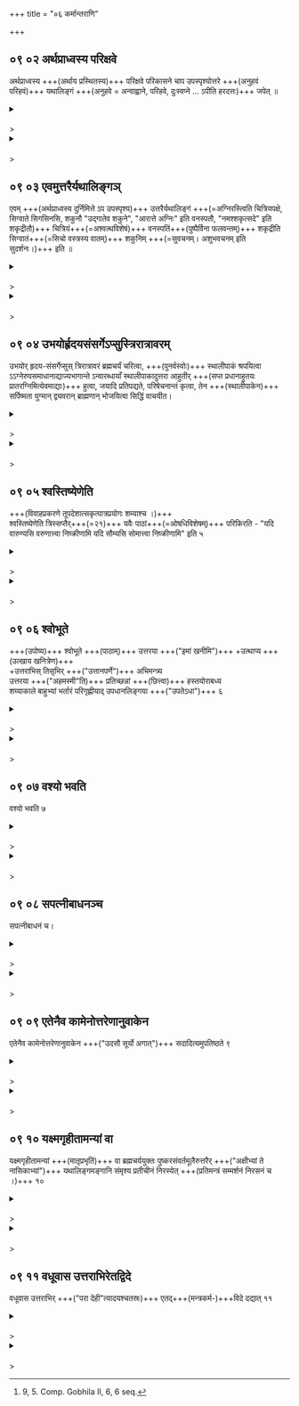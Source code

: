 +++
title = "०६ कर्मान्तराणि"

+++


## ०९ ०२ अर्थप्राध्वस्य परिक्षवे

<div class="js_include" includetitle="false" newlevelforh1="3" unfilled url="/vedAH_yajuH/taittirIyam/sUtram/ApastambaH/gRhyam/sUtra-pAThaH/vishvAsa-prastutiH/06_karmAntarANi/09_02_arthaprAdhvasya_parixave.md">

अर्थप्राध्वस्य +++(अर्थाय प्रस्थितस्य)+++ परिक्षवे परिकासने चाप उपस्पृश्योत्तरे +++(अनुहवं परिहवं)+++ यथालिङ्गं +++(अनुहवे = अन्वाह्वाने, परिहवे, दुःस्वप्ने … ऽपीति हरदत्तः)+++ जपेत् ॥  

</div>

<div class="js_include collapsed" newlevelforh1="4" title="सर्वाष् टीकाः" unfilled url="/vedAH_yajuH/taittirIyam/sUtram/ApastambaH/gRhyam/sUtra-pAThaH/sarvASh_TIkAH/06_karmAntarANi/09_02_arthaprAdhvasya_parixave.md">

<details><summary><h4></h4>></summary>
<details><summary>Oldenberg</summary>

2. If he sneezes or coughs while going about on business, he should touch water and should murmur the two following (verses; M. I, 13, 5. 6) according to the characteristics (which they contain).
</details>

<details><summary>हरदत्त-प्रस्तावः</summary>

संस्कारकाण्डे कर्मान्तरव्याख्यानम् असङ्गतम् अपि मन्त्राम्नान-क्रमेणैव कार्यम् इत्युत्तरसूत्रजातं यावत्पटलान्तरमारभ्यते—
</details>

<details><summary>हरदत्तः</summary>

अध्वानं प्रस्थितः प्राध्वः ।
अर्थः प्रयोजनम् ।
यत्किञ्चित् प्रयोजनमुद्दिश्य योऽध्वानं प्रस्थितः, तस्य **अर्थप्राध्वस्य ।
परिक्षवे परिकासने** वा दुर्निमित्ते प्राप्ते प्रायश्चित्तं अप उपस्पृश्योत्तरे ऋचौ ** जपेत्** "अनुहवं परिहवं" इत्येते ।
परितः क्षवः **परिक्षवः**। सर्वतः स्थितैर्जनैःकृतक्षवथुः ।
तथा परिकासनम् ।
उपस्पर्शनं पाणिना संस्पर्शः, स्नानमाचमनं वा ।
तत्र यस्मिन् कृते प्रयतो मन्यते तत्र तत् कुर्यात् ।
यथालिङ्गमित्यनुपपन्नम् ।
परिक्षवपरिकासलिङ्गाभावात् ।
अथ पूर्वस्यामृचि परिक्षवशब्द एकदेश विकृतो लिङ्गमित्युच्यते तथाप्युत्तरस्यां परिकासनलिङ्गं नास्त्येव ।
तस्मादेवं व्याख्येयम्— एतयोर्निमित्तयोरेकस्मिन्नपि सति मन्त्रयोरेतयोर्जपः कार्यः ।
अन्येषु च मन्त्रलिङ्गप्रतीतेष्वनुहवादिषु दुर्निमित्तेष्विति ।
तत्र पृष्ठत आह्वानम् **अनुहवः** ।
सर्वत आह्वानं **परिहवः** ।
**परिवादो**ऽभिशंसनम् ।
**परिक्षव** उक्तः ।
**दुःस्वप्नः** प्रसिद्धः ।
**दुरुदितम्** अल्पायुरित्यादि ।
**अनुहूतं परिहूतम्** इति शकुनेरशोभना वागुच्यते ।
**अशाकुनं** अनिमित्तभूतम् ।
**मृगस्य** सृगालादेः ।
**अक्ष्णया सृतम्** तिर्य्यग्गमनमपसव्यादि ।
एतेषामेकस्मिन्नपि निमित्ते द्वयोरपि मन्त्रयोर्जपः कार्यः ।
परिक्षवपरिकासनयोश्च लिङ्गाभावेऽपि ।
परिक्षवशब्दस्तु क्षवधुलिङ्गं न भवति, रूपभेदात् ।
एकदेशविकारस्तु परिक्षवस्यापि संभवति ।
तन्निमित्ते तु अन्यस्मिन् प्रकरणे एतद्वक्तव्यम् ।
इह च वचनप्रयोजनं विवाहार्थं गच्छतोऽपि एतेषु निमित्तेषु प्रायश्चित्तमेतत् यथा स्यादिति ।
प्रकरणान्तरे तु श्रुतानां विवाहादूर्ध्वमेव प्रवृत्तिः ।
इदं तु अर्थप्राध्वस्येति वचनात् सर्वार्थं च भवति ।
प्रकरणात् विवाहेऽपि स्वाध्यायस्थाननियमार्थं च मन्त्रयोरेतयोरिह पाठः ॥२॥
</details>

<details><summary>सुदर्शनः</summary>

**अर्थः** प्रयोजनं, धर्मार्थ तदुपकारकाणि ।
अर्थमुद्दिश्य यः प्रसिद्धमध्वानं प्रस्थितः सोऽर्थप्राध्वः, न तु स्नान, ब्रह्मयज्ञोदक,युग्यघासादिकमुद्दिश्य समीपदेशं प्रति निर्गतः ।
तस्य **परिक्षवे** क्षवधौ **परिकासने** कासे च दुर्निमित्ते जाते **अप उपस्पृश्य** उपस्पर्शनमाचमनं स्पर्शनमात्रं वा यथातुष्टि कृत्वा **उत्तरे** "अनुहवं परिहवम्" इत्येते **यथालिङ्गे** परिक्षवे पूर्वां, परिकासने चोत्तरां **जपेत्** ।
जपत्वाच्चानयोश्चातुस्स्वर्यमेव ।
अत्र च यथालिङ्गमित्यनेनैतत् ज्ञापयति–पूर्वया वर्णव्यत्ययेन परिक्षव एव प्रकाश्यः, उत्तरया त्वध्याहृतं परिकासनमेव ।
यथा चैते ऋचौ क्षवधुकासावेव तात्पर्येण प्रकाशयतः, तथा व्याख्याते भाष्यकारेण ।
केचित्– यथालिङ्गमिति न केवलं परिक्षवे परिकासने चानयोर्जपः, अन्येषु च मन्त्रलिङ्गप्रतीतेष्वनुहवादिषु दुर्निमित्तेष्वपीति ॥२॥
</details>
</details>

</div>

<div class="js_include collapsed" newlevelforh1="4" title="मूलम्" unfilled url="/vedAH_yajuH/taittirIyam/sUtram/ApastambaH/gRhyam/sUtra-pAThaH/mUlam/06_karmAntarANi/09_02_arthaprAdhvasya_parixave.md">

<details><summary><h4></h4>></summary>

अर्थप्राध्वस्य परिक्षवे परिकासने चाप उस्पृश्योत्तरे यथालिङ्गं जपेत्।

</details>

</div>

## ०९ ०३ एवमुत्तरैर्यथालिङ्गञ्

<div class="js_include" includetitle="false" newlevelforh1="3" unfilled url="/vedAH_yajuH/taittirIyam/sUtram/ApastambaH/gRhyam/sUtra-pAThaH/vishvAsa-prastutiH/06_karmAntarANi/09_03_evamuttarairyathAlinga~n.md">

एवम् +++(अर्थप्राध्वस्य दुर्निमित्ते ऽप उपस्पृश्य)+++ उत्तरैर्यथालिङ्गं +++(=अग्निरस्त्विति चित्रियपक्षे, सिग्वाते सिगसिनसि, शकुनौ "उद्गातेव शकुने", "आरात्ते अग्निः" इति वनस्पतौ, "नमश्शकृत्सदे" इति शकृद्रीतौ)+++ चित्रियं+++(=अश्वत्थविशेषं)+++ वनस्पतिं+++(पुष्पैर्विना फलवन्तम्)+++ शकृद्रीति सिग्वातं+++(=सिचो वस्त्रस्य वातम्)+++ शकुनिम् +++(=सुवचनम्। अशुभवचनम् इति सुदर्शनः।)+++ इति ॥

</div>

<div class="js_include collapsed" newlevelforh1="4" title="सर्वाष् टीकाः" unfilled url="/vedAH_yajuH/taittirIyam/sUtram/ApastambaH/gRhyam/sUtra-pAThaH/sarvASh_TIkAH/06_karmAntarANi/09_03_evamuttarairyathAlinga~n.md">

<details><summary><h4></h4>></summary>
<details><summary>Oldenberg</summary>

3. In the same way with the next (Mantras - M. I, 13, 7-10 - he should address the following objects), according to the characteristics (which those Mantras contain): a conspicuous tree, a heap of excrements, the skirt (of his garment) which is blown against him by the wind, and a shrieking bird.
</details>

<details><summary>हरदत्तः</summary>

**एवम्** इत्यनेन "अर्थप्राध्वे"ति च, अप उपस्पृश्येति च, "जपेद्" इति चापेक्ष्यते ।
एवञ्च यथालिङ्गवचनं विस्पष्टार्थम् ।
**चित्रियः** प्रसिद्धः तत्रार्थप्राध्वः चित्रियं वृक्षमासाद्याप उपस्पृश्य "अग्निरस्त्वि"ति एतयर्चानुमन्त्रयते ।
"नयश्शकृत्सदे" इति **शकृद्रीतिम्** उपतिष्ठेत ।
"सिगसी"ति **सिग्वातम्** अन्यकृतम् ।
आत्मसंस्पृष्टो वाससा कृतो वातः सिग्वातः ।
सिगसि नासीति दीर्घान्ते प्राप्ते छान्दसो ह्रस्वः ।
**शकुनिं** शुभां वाचमनुमन्त्रयेत "उद्गातेव शकुने" इत्येतयर्चा अशुभवचने तु प्रागुक्तो जपः ।
केचिदिदमपि तत्रैवेच्छन्ति ॥३॥
</details>

<details><summary>सुदर्शनः</summary>

एवमित्यनेन अर्थप्राध्वोऽप उपस्पृश्येत्याकृष्यते ।
इहोत्तरैरिति करणविभक्तिदर्शनाद् वनस्पत्यादीनि यथालिङ्गमभिमन्त्रयते ।
न तु पूर्ववज्जपेत् ।
**चित्रियं** लोकप्रसिद्धम्, चयनमूलं वा ।
**वनस्पतिं** पुष्पैर्विना फलवन्तम् ।
अस्य प्रदर्शनार्थत्वात्
वृक्षमप्येवंविधं "आरात्ते अग्निः" इत्येतयाऽभिमन्त्रयते ।
"नमश्शकृत्सदे" इति **शकृद्रीतिं** शकृत्सन्ततिम् ।
"सिगसिनसि" इति **सिग्वातम्** ।
सिचो वस्त्रस्य वातस्सिग्वातः ।
स चान्यकृतः स्वदेहसंस्पृष्टश्चेदमङ्गलः ।
"उद्गातेव शकुने" इत्येतया **शकुनिम्** अशोभनवाचम्, "प्रति नस्सुमना भव" इति मन्त्रलिङ्गात् ॥
केचित्— शुभवाचं, अशुभदर्शने तु पूर्वसूत्रेणोक्तो जप इति ॥३॥
</details>
</details>

</div>

<div class="js_include collapsed" newlevelforh1="4" title="मूलम्" unfilled url="/vedAH_yajuH/taittirIyam/sUtram/ApastambaH/gRhyam/sUtra-pAThaH/mUlam/06_karmAntarANi/09_03_evamuttarairyathAlinga~n.md">

<details><summary><h4></h4>></summary>

एवमुत्तरैर्यथालिङ्गं चित्रियं वनस्पतिं शकृद्रीतिं सिग्वातं शकुनिमिति ।

</details>

</div>

## ०९ ०४ उभयोर्हृदयसंसर्गेऽप्सुस्त्रिरात्रावरम्

<div class="js_include" includetitle="false" newlevelforh1="3" unfilled url="/vedAH_yajuH/taittirIyam/sUtram/ApastambaH/gRhyam/sUtra-pAThaH/vishvAsa-prastutiH/06_karmAntarANi/09_04_ubhayorhRdayasaMsarge-psustrirAtrAvaram.md">

उभयोर् हृदय-संसर्गेप्सुस् त्रिरात्रावरं ब्रह्मचर्यं चरित्वा, +++(पुनर्वस्वोः)+++ स्थालीपाकं श्रपयित्वा ऽऽग्नेरुपसमाधानाद्याज्यभागान्ते ऽन्वारब्धायाँ स्थालीपाकादुत्तरा आहुतीर् +++(सप्त प्रधानाहुतयः प्रातरग्निमित्येवमाद्याः)+++ हुत्वा, जयादि प्रतिपद्यते, परिषेचनान्तं कृत्वा, तेन +++(स्थालीपाकेन)+++ सर्पिष्मता युग्मान् द्व्यवरान् ब्राह्मणान् भोजयित्वा सिद्धिं वाचयीत।

</div>

<div class="js_include collapsed" newlevelforh1="4" title="सर्वाष् टीकाः" unfilled url="/vedAH_yajuH/taittirIyam/sUtram/ApastambaH/gRhyam/sUtra-pAThaH/sarvASh_TIkAH/06_karmAntarANi/09_04_ubhayorhRdayasaMsarge-psustrirAtrAvaram.md">

<details><summary><h4></h4>></summary>
<details><summary>Oldenberg</summary>

4. One (for instance, the wife's father) who wishes that the hearts of both (husband and wife) may be in accord should observe chastity through at least three nights and should prepare a Sthālīpāka. Then (the ceremonies) from the putting (of wood) on (the fire) down to the Ājyabhāga oblations (are performed), and while the wife takes hold of him, he sacrifices of the Sthālīpāka the oblations (indicated by the) next (Mantras; M. I, 14, 1-7); then he enters upon the performance of the Jaya and following oblations, and performs (the rites) down to the sprinkling (of water) round (the fire). (The remains of) the (sacrificial food) with butter, he should give to eat to an even number of Brāhmaṇas, at least to two, and should cause them to pronounce wishes for his success.
</details>

<details><summary>हरदत्तः</summary>

यदि वरस्य मनो वध्वां न तुष्येत् अथ तत्सिद्धिकामेन वध्वाः पित्रादिना तपोयुक्तेनेदं कर्म कर्तव्यमज्ञातं वरस्य ।
वशीकरणार्थत्वात् ।
औपासने च कर्तव्यम् ।
तदुक्तं पुरस्तात् ब्रह्मचर्यविधानस्य दृष्टार्थत्वात् यावता तपसार्थसिद्धिं मन्यते तावत् कर्तव्यम् ।
पुनर्वस्वोश्चेदं कर्म भवति ।
"श्वस्तित्येण" (आप.गृ.९-६.) इति वचनात् ।
किं पुनस्तत् कर्म? स्थालीपाकः, पाठार्चनं च ।
सर्वं कर्म पार्वणवत् ।
विवाहप्रकरणे तूपदेशात् सकृत् पात्रप्रयोगः शम्याश्च ।
कालस्य चानियमः ।
विवाहप्रकरणे चास्यास्समाप्तिः तच्छेषभूतस्य वासोदानस्योपरिष्टादुपदेशादवगन्तव्या ।
एवमर्थमेव च तस्योपरिष्टादुपदेशः ॥४॥
सप्त प्रधानाहुतयः प्रातरग्निमित्येवमाद्याः ।
ततः स्विष्टकृत्, ततो जयादि ॥५॥
पार्वणातिदेशात् एकस्यैव ब्राह्मणस्य भोजने प्राप्ते बहुत्वं विधीयते ।
तेन स्थालीपाको महान् कर्तव्यः ।
सर्पिष्मद्वचनं नियमार्थं परिषेचनादूर्ध्वं पार्वणधर्माणां सर्पिष्मत्वमेव भवतीति ।
तेन "पूर्णपात्रस्तु दक्षिणेत्येक" इत्येतन्न भवति ।
**सिद्धिं वाचयीत** तैर्भुक्तवद्भिः सङ्कल्पसिद्धिरस्तित्वति वाचनम् ।
परिषेचनान्तवचनं कर्तृनियमार्थम् ।
कथम्? यो होमस्य कर्ता स एव ब्राह्मणभोजनं सिद्धिवाचनं च कुर्यादिति तेन यदुत्तरं कर्म परिकिरणादि तस्य वधूः कर्त्रीति ॥६॥
</details>

<details><summary>सुदर्शनः</summary>

**उभयोर्** जायापत्योः "त्रिरात्रमुभयोरधश्शय्या" इत्यधिकारात्, इह अन्वारब्धायामिति स्त्रीलिङ्गनिर्देशाच्च ।
**हृदयसंसर्ग** मनसोस्सम्प्रीतिमीप्सुः वध्वा हितैषी पितृभ्रात्रादिरपापोऽपि त्रिरात्रादनूनं यावन्मनस्तोषं **ब्रह्मचर्यं चरित्वा** तस्यौपासन एव स्थालीपाकश्रपणाद्यग्निमुखान्तं कृत्वा तस्याम्** अन्वारब्धायां स्थालीपाकाद्** अवदाय "प्रातरग्निम्" इत्यादिभिस्सप्तभिर्मन्त्रैः प्रत्यृचं प्रधानाहुतीर्हुत्वा जयादि प्रतिपद्यते ।
तदनन्तरं स्विष्टकृदादि तन्त्रशेषं पार्वणवत् समाप्य, **तेन** हुतशेषेण **सर्पिष्मता युग्मान्** **द्व्यवरान्** द्वाववरौ संख्यातो येषां तान् **ब्राह्मणान्** यथालाभं **भोजयित्वा** तैरेव भुक्तवद्भिः कर्मफलसिद्धिरस्त्विति **सिद्धिं वाचयीत** ।
तेन सर्पिष्मतेति च पार्वणसिद्धानुवादो युग्मानिति विधातुम् ॥४॥
</details>
</details>

</div>

<div class="js_include collapsed" newlevelforh1="4" title="मूलम्" unfilled url="/vedAH_yajuH/taittirIyam/sUtram/ApastambaH/gRhyam/sUtra-pAThaH/mUlam/06_karmAntarANi/09_04_ubhayorhRdayasaMsarge-psustrirAtrAvaram.md">

<details><summary><h4></h4>></summary>

उभयोर्हृदयसंसर्गेऽप्सुस्त्रिरात्रावरं ब्रह्मचर्यं चरित्वा स्थालीपाकं श्रपयित्वाऽग्नेरुपसमाधानाद्याज्यभागान्तेऽन्वारब्धायां स्थालीपाकादुत्तरा आहुतीर्हुत्वा जयादि प्रतिपद्यते परिषेचनान्तं कृत्वा तेन सर्पिष्मता युग्मान् द्व्यवरान् ब्राह्मणान् भोजयित्वा सिद्धिं वाचयीत ।

</details>

</div>

## ०९ ०५ श्वस्तिष्येणेति

<div class="js_include" includetitle="false" newlevelforh1="3" unfilled url="/vedAH_yajuH/taittirIyam/sUtram/ApastambaH/gRhyam/sUtra-pAThaH/vishvAsa-prastutiH/06_karmAntarANi/09_05_shvastiShyeNeti.md">

+++(विवाहप्रकरणे तूपदेशात्सकृत्पात्रप्रयोगः शम्याश्च ।)+++  
श्वस्तिष्येणेति त्रिस्सप्तैर्+++(=२१)+++ यवैः पाठां+++(=ओषधिविशेषम्)+++ परिकिरति - "यदि वारुण्यसि वरुणात्त्वा निष्क्रीणामि यदि सौम्यसि सोमात्त्वा निष्क्रीणामि" इति ५

</div>

<div class="js_include collapsed" newlevelforh1="4" title="सर्वाष् टीकाः" unfilled url="/vedAH_yajuH/taittirIyam/sUtram/ApastambaH/gRhyam/sUtra-pAThaH/sarvASh_TIkAH/06_karmAntarANi/09_05_shvastiShyeNeti.md">

<details><summary><h4></h4>></summary>
<details><summary>Oldenberg</summary>

5. [^1]  When the moon, on the following day, will be in conjunction with Tiṣya, she strews three times seven barley-grains around (the plant) Clypea Hernandifolia with (the formula), 'If thou belongest to Varuṇa, I redeem thee from Varuṇa. If thou belongest to Soma, I redeem thee from Soma.'

[^1]:  9, 5. Comp. Gobhila II, 6, 6 seq.
</details>

<details><summary>हरदत्तः</summary>

**श्वो** यत् करणीयं कर्म तत् **तिष्येण** नक्षत्रेण सम्पाद्यत इति कृत्वा पूर्वेद्युस्सिद्धिवाचनान्ते कर्मणि कृते पित्रादिना ऋत्विजा यजमानभूता वधूः यत्र प्रदेशे पाठा तिष्ठति तत्र गत्वा तां **पाठां त्रिस्सप्तैः** **एकविंशत्या यवैः परिकिरति** "वारुण्यसी"त्येताभ्याम् ।
त्रिस्सप्तैरिति छान्दसो निर्देशः पाठा ओषधिविशेषः ।
आथर्विणिकास्तु पाशेत्यधीयते ॥५॥
</details>

<details><summary>सुदर्शनः</summary>

पाठोत्थापनादि भर्तृपरिग्रहणान्तं कर्म श्वोभूते परेद्युस्तिष्यो भवतीति कृत्वा पूर्वेद्युः **श्वस्तिष्यः** पुनर्वसू इत्यर्थः ।
तस्मिन् नक्षत्रे पित्रादिना सिद्धिवाचनान्ते कर्मणि कृते, अनन्तरं वधूर्यत्र भूमौ पाठास्ति तत्र गत्वा तां **पाठां त्रिस्सप्तैः** एकविंशत्या यवैः "यदि वारुण्यसि" इत्येताभ्यां **परिकिरति** परितो वपति ।
त्रिस्सप्तैरिति छान्दसं रूपम् ॥५॥
</details>
</details>

</div>

<div class="js_include collapsed" newlevelforh1="4" title="मूलम्" unfilled url="/vedAH_yajuH/taittirIyam/sUtram/ApastambaH/gRhyam/sUtra-pAThaH/mUlam/06_karmAntarANi/09_05_shvastiShyeNeti.md">

<details><summary><h4></h4>></summary>

श्वस्तिष्येणेति त्रिस्सप्तैर्यवैः पाठां परिकिरति "यदि वारुण्यसि वरुणात्त्वा निष्क्रीणामि यदि सौम्यसि सोमात्त्वा निष्क्रीणामी"ति ।

</details>

</div>

## ०९ ०६ श्वोभूते

<div class="js_include" includetitle="false" newlevelforh1="3" unfilled url="/vedAH_yajuH/taittirIyam/sUtram/ApastambaH/gRhyam/sUtra-pAThaH/vishvAsa-prastutiH/06_karmAntarANi/09_06_shvobhUte.md">

+++(उपोष्य)+++ श्वोभूते +++(पाठाम्)+++ उत्तरया +++("इमां खनीमि")+++ +उत्थाप्य +++(उत्खाय खनित्रेण)+++  
+उत्तराभिस् तिसृभिर् +++("उत्तानपर्णे")+++ अभिमन्त्र्य  
उत्तरया +++("अहमस्मी"ति)+++ प्रतिच्छन्नां +++(छित्त्वा)+++ हस्तयोराबध्य  
शय्याकाले बाहुभ्यां भर्तारं परिगृह्णीयाद् उपधानलिङ्गया +++("उपतेऽधा")+++ ६

</div>

<div class="js_include collapsed" newlevelforh1="4" title="सर्वाष् टीकाः" unfilled url="/vedAH_yajuH/taittirIyam/sUtram/ApastambaH/gRhyam/sUtra-pAThaH/sarvASh_TIkAH/06_karmAntarANi/09_06_shvobhUte.md">

<details><summary><h4></h4>></summary>
<details><summary>Oldenberg</summary>

6. On the following day she should set upright (the plant) with the next (verse; M. I, 15, 1), should recite the next three (verses; M. I, 15, 2-4) over it, should tie (its root) with the next (verse; M. I, 15, 5) to her hands so that (her husband) does not see it, and should, when they have gone to bed, embrace her husband with her arms, with the verse alluding to the word upadhāna ('putting on;' M. I, 15, 6).
</details>

<details><summary>हरदत्तः</summary>

कृत्वा परिकिरणमुपोष्य ततः **श्वोभूते** तां पाठां उत्थापयति खनित्रेण खात्वोत्खिदति **उत्तरयर्चा** "इमां खनीमी"त्येतया ।
ततस्तामुत्तराभिस् तिसृभिः ऋग्भिः अभिमन्त्रयेत "उत्तानपर्णे" इत्येताभिः ।
तस्या मूलं द्वेधा प्रच्छिद्य हस्तयोराबध्नाति उत्तरयर्चा "अहमस्मी"त्येतया ।
प्रतिच्छन्नां यथा भर्ता न पश्यति तथेत्यर्थः ।
उभयत्र मन्त्रस्यावृत्तिः आबध्य ततो रात्रौ शय्याकाले भर्तारं परिगृह्णीयात् ।
**उपधानलिङ्गया** ऋचा "उपतेऽधाम्" इत्येतया उत्तरयेति वक्तव्ये उपधानलिङ्गयेति वचनं परिग्रहे विशेषविधानार्थम् ।
यथा मूलयोः
अन्यतरदधस्तादुपधानं भवति इतरच्चोपरिष्टादपिधानं तथा परिग्रहः कर्तव्यः ॥६॥
</details>

<details><summary>सुदर्शनः</summary>

परेद्युर्वधूरेव तां पाठां "इमां खनामि" इत्येतया खमित्रेणोत्खाय "उत्तानपर्णे" इत्यादिभिस् **तिसृभिरभिमन्त्र्य** तस्याः मूलं द्विधा छित्वा
उपायेन भर्तुरदृश्ये कृत्वा "अहमस्मि सहमाना" इत्येतयाभ्यस्तया स्व**हस्तयोराबध्य** रात्रौ **शय्याकाले** "उपतेऽधाम्" **इत्युपधानलिङ्गया** **बाहुभ्यां भर्तारं परिगृह्णीयात्** ।
उपधानलिङ्गयेति ज्ञापनं च कर्माङ्गम् ॥
केचित्— आबध्य पाठामूलयोर्हस्तयोरुपधानमेको ऽन्यश्चापिधानं यथा स्यात् तथा परिगृह्णीयादिति ॥६॥
</details>
</details>

</div>

<div class="js_include collapsed" newlevelforh1="4" title="मूलम्" unfilled url="/vedAH_yajuH/taittirIyam/sUtram/ApastambaH/gRhyam/sUtra-pAThaH/mUlam/06_karmAntarANi/09_06_shvobhUte.md">

<details><summary><h4></h4>></summary>

श्वोभूते उत्तरयोत्थाप्योत्तराभिस्तिसृभिरभिमन्त्र्योत्तरया प्रतिच्छन्नां हस्तयोराबध्य शय्याकाले बाहुभ्यां भर्तारं परिगृह्णीयादुपधानलिङ्गया ।

</details>

</div>

## ०९ ०७ वश्यो भवति

<div class="js_include" includetitle="false" newlevelforh1="3" unfilled url="/vedAH_yajuH/taittirIyam/sUtram/ApastambaH/gRhyam/sUtra-pAThaH/vishvAsa-prastutiH/06_karmAntarANi/09_07_vashyo_bhavati.md">

वश्यो भवति ७

</div>

<div class="js_include collapsed" newlevelforh1="4" title="सर्वाष् टीकाः" unfilled url="/vedAH_yajuH/taittirIyam/sUtram/ApastambaH/gRhyam/sUtra-pAThaH/sarvASh_TIkAH/06_karmAntarANi/09_07_vashyo_bhavati.md">

<details><summary><h4></h4>></summary>
<details><summary>Oldenberg</summary>

7. Thus he will be subject to her.
</details>

<details><summary>हरदत्तः</summary>

यदि भार्या भर्तरि न रमते तदा नैवैतत्कर्म भवतीति प्रदर्शनार्थमिदं **वश्यः** पतिर्भवति भार्यायाः, न भार्या भर्तुरिति ॥७॥
इदं स्पष्टम् । वश्य इति पुल्लिङ्गनिर्देशात् वधूरिह यजमाना ॥७॥

अस्या अधिकारान्तरसंयोगमाह—
</details>
</details>

</div>

<div class="js_include collapsed" newlevelforh1="4" title="मूलम्" unfilled url="/vedAH_yajuH/taittirIyam/sUtram/ApastambaH/gRhyam/sUtra-pAThaH/mUlam/06_karmAntarANi/09_07_vashyo_bhavati.md">

<details><summary><h4></h4>></summary>

वश्यो भवति।

</details>

</div>

## ०९ ०८ सपत्नीबाधनञ्च 

<div class="js_include" includetitle="false" newlevelforh1="3" unfilled url="/vedAH_yajuH/taittirIyam/sUtram/ApastambaH/gRhyam/sUtra-pAThaH/vishvAsa-prastutiH/06_karmAntarANi/09_08_sapatnIbAdhanancha.md">

सपत्नीबाधनं च।  

</div>

<div class="js_include collapsed" newlevelforh1="4" title="सर्वाष् टीकाः" unfilled url="/vedAH_yajuH/taittirIyam/sUtram/ApastambaH/gRhyam/sUtra-pAThaH/sarvASh_TIkAH/06_karmAntarANi/09_08_sapatnIbAdhanancha.md">

<details><summary><h4></h4>></summary>
<details><summary>Oldenberg</summary>

8. By this (rite) also (a wife) overcomes her co-wives.
</details>

<details><summary>हरदत्तः</summary>

न केवलमुभयोर्हृदयसंसर्गसाधनमेवैतत्कर्म, किं तर्हि? **सपत्नीबाधनञ्च** सपत्न्यप्यनेन बाधितुं शक्येत्यर्थः ।
अस्मिन्नपि पक्षे
औपासन एवाग्निः योऽस्या विवाहेन सम्पादितः या सप्तनीं बाधते ।
विवाहभेदाद्ध्यग्निस्संसृज्येत ।
तथा च राजसूय इत्युक्तं–"तस्या औपासने प्रतिनिहितम्"(आप. श्रौ.१८-१६-१४.) इति ।
तथा अग्निसंसर्गो बौधायनीयेऽभिहितः संसर्गादूर्ध्वमपि तस्मिन्नेव भवति ।
यथा बाध्यमाना सपत्नी न जानाति ।
केचित् पूर्वस्मिन्नेवाग्नौ द्वितीयं विवाहमिच्छन्ति ।
तेषामपि तस्मिन्नेव कर्म ॥८॥
</details>

<details><summary>सुदर्शनः</summary>

सपत्नी बाध्यते येन तत् **सपत्नीबाधनम्** ।
एतत्कर्म सपत्नीबाधनमपि भवति ।
अधिकारान्तरं च युक्तम्; य एकया संसृष्टहृदयोऽप्यन्यां तत्सपत्नीं भार्यां तदधीनधर्मादावपि लोभान्न बाधते सोऽपि कथं नु नाम तदधीनधर्माद्युपेक्षयापि तां बाधेतैवेत्येवमर्थत्वादस्य कर्मणः ॥८॥
</details>
</details>

</div>

<div class="js_include collapsed" newlevelforh1="4" title="मूलम्" unfilled url="/vedAH_yajuH/taittirIyam/sUtram/ApastambaH/gRhyam/sUtra-pAThaH/mUlam/06_karmAntarANi/09_08_sapatnIbAdhanancha.md">

<details><summary><h4></h4>></summary>

सपत्नीबाधनञ्च ।

</details>

</div>

## ०९ ०९ एतेनैव कामेनोत्तरेणानुवाकेन

<div class="js_include" includetitle="false" newlevelforh1="3" unfilled url="/vedAH_yajuH/taittirIyam/sUtram/ApastambaH/gRhyam/sUtra-pAThaH/vishvAsa-prastutiH/06_karmAntarANi/09_09_etenaiva_kAmenottareNAnuvAkena.md">

एतेनैव कामेनोत्तरेणानुवाकेन +++("उदसौ सूर्यो अगात्")+++ सदादित्यमुपतिष्ठते ९

</div>

<div class="js_include collapsed" newlevelforh1="4" title="सर्वाष् टीकाः" unfilled url="/vedAH_yajuH/taittirIyam/sUtram/ApastambaH/gRhyam/sUtra-pAThaH/sarvASh_TIkAH/06_karmAntarANi/09_09_etenaiva_kAmenottareNAnuvAkena.md">

<details><summary><h4></h4>></summary>
<details><summary>Oldenberg</summary>

9. For this same purpose she worships the sun daily with the next Anuvāka (M. I, 16).
</details>

<details><summary>हरदत्त-प्रस्तावः</summary>

अथान्यदपि सपत्नीबाधनमाह—
</details>

<details><summary>हरदत्तः</summary>

**एतेनैव** सपत्नीबाधनेन **कामेन उत्तरेणानुवाकेन** "उदसौ सूर्यो अगात्" इत्यनेन **सदा** अहरहः **आदित्यमुपतिष्ठते ।**
सदार्थक एवकारः पौनर्वाचनिकः ॥९॥
</details>

<details><summary>सुदर्शनः</summary>

एतस्मिन्नेव कामे वधूः "उदसौ सूर्यो अगात्" इत्यनुवाकेन प्राग्भोजनादहरहरादित्यमुपतिष्ठते ।
सदेति वचनं च सिद्धेऽपि सपत्नीबाधने, यावदविधवा तावन्नित्यमिदमुपस्थानमित्येवमर्थम् ।
केचित्—इदमुपस्थानं पूर्वाधिकारशेषो वा, सपत्नीबाधनकामे कर्मान्तरं वेति ॥९॥
</details>
</details>

</div>

<div class="js_include collapsed" newlevelforh1="4" title="मूलम्" unfilled url="/vedAH_yajuH/taittirIyam/sUtram/ApastambaH/gRhyam/sUtra-pAThaH/mUlam/06_karmAntarANi/09_09_etenaiva_kAmenottareNAnuvAkena.md">

<details><summary><h4></h4>></summary>

एतेनैव कामेनोत्तरेणानुवाकेन सदादित्यमुपतिष्ठते ।

</details>

</div>

## ०९ १० यक्ष्मगृहीतामन्यां वा

<div class="js_include" includetitle="false" newlevelforh1="3" unfilled url="/vedAH_yajuH/taittirIyam/sUtram/ApastambaH/gRhyam/sUtra-pAThaH/vishvAsa-prastutiH/06_karmAntarANi/09_10_yaxmagRhItAmanyAM_vA.md">

यक्ष्मगृहीतामन्यां +++(मातृप्रभृतिं)+++ वा ब्रह्मचर्ययुक्तः पुष्करसंवर्तमूलैरुत्तरैर् +++("अक्षीभ्यां ते नासिकाभ्यां")+++ यथालिङ्गमङ्गानि संमृश्य प्रतीचीनं निरस्येत् +++(प्रतिमन्त्रं सम्मर्शनं निरसनं च ।)+++ १०   

</div>

<div class="js_include collapsed" newlevelforh1="4" title="सर्वाष् टीकाः" unfilled url="/vedAH_yajuH/taittirIyam/sUtram/ApastambaH/gRhyam/sUtra-pAThaH/sarvASh_TIkAH/06_karmAntarANi/09_10_yaxmagRhItAmanyAM_vA.md">

<details><summary><h4></h4>></summary>
<details><summary>Oldenberg</summary>

10. If a wife is affected with consumption or is otherwise sick, one who has to observe chastity, should rub her limbs with young lotus leaves which are still rolled up, and with lotus roots, with the next (formulas, limb by limb) according to the characteristics (contained in those formulas; M. I, 17, 1-6), and should throw away (the leaves and roots) towards the west.
</details>

<details><summary>हरदत्तः</summary>

**यक्ष्मा** राजयक्ष्मा क्षयरोगः ।
तेन गृहीतां **भार्या अन्यां वा** स्वां स्त्रियं मातृप्रभृतिं ज्ञात्वा भैषज्यमिदं कर्तव्यम् ।
किं तत्?
उत्यते— ब्रह्मचर्येण युक्तः **पुष्करस्य संवर्तमूलैः** परिमण्डलाकारैः मूलैः ।
संवर्तमूलैश्चेत्यन्ये ।
संवर्तिका नवदलमिति नैघण्टुकाः ।
**उत्तरैर्मन्त्रैः** "अक्षीभ्यां ते नासिकाभ्यां" इत्यादिभिः ।
**यथालिङ्गं** तस्या अक्ष्यादीन्यङ्गानि संमृश्य **प्रतीचीनं** यथा तथा **निरस्येत् ।**
यथालिङ्गवचनात् प्रतिमन्त्रं सम्मर्शनं निरसनं च ।
एकैकेन मूलेन सम्मर्शनम्, बहुवचनस्य सर्वापेक्षत्वात् ।
आन्त्रादीनामन्तर्गतत्वात्
बहिस्तत्प्रदेशे सम्मार्जनम् ॥१०॥
</details>

<details><summary>सुदर्शनः</summary>

**राज्यक्ष्मणा गृहीतां, अन्यां वा** राजयक्ष्मणोऽन्यैः कुष्ठादिभिर्गृहीतां वा वधूं तद्धितैषी उक्तलक्षणब्रह्मचर्ययुक्तः **पुष्करस्य** पद्मस्य **संवर्तिकाभिर्** दलैर्मूलैश्च "अक्षीभ्यां ते" इत्याद्यृग्रूपैष्षड्भिर्मन्त्रैः **यथालिङ्गं** मन्त्रलिङ्गप्रतिपन्नानि भाष्ये व्याख्यातान्यक्ष्यादीन्य् **अङ्गानि संमृश्य** प्रतिमन्त्रं तानि **प्रतीचीनं निरस्येत्** ।
एतेन भैषज्येनागदा स्यादिति तात्पर्यम् ॥
केचित्— यक्ष्मगृहीतां भार्यां अन्यां वा मात्रादिं पुष्करस्य संवर्तैः परिमण्डलाकारैः मूलैरिति ॥१०॥
</details>
</details>

</div>

<div class="js_include collapsed" newlevelforh1="4" title="मूलम्" unfilled url="/vedAH_yajuH/taittirIyam/sUtram/ApastambaH/gRhyam/sUtra-pAThaH/mUlam/06_karmAntarANi/09_10_yaxmagRhItAmanyAM_vA.md">

<details><summary><h4></h4>></summary>

यक्ष्मगृहीतामन्यां वा ब्रह्मचर्ययुक्तः पुष्करसंवर्तमूलैरुत्तरैर्यथालिङ्गमङ्गानि सम्मृश्य प्रतीचीनं निरस्येत् ।

</details>

</div>

## ०९ ११ वधूवास उत्तराभिरेतद्विदे

<div class="js_include" includetitle="false" newlevelforh1="3" unfilled url="/vedAH_yajuH/taittirIyam/sUtram/ApastambaH/gRhyam/sUtra-pAThaH/vishvAsa-prastutiH/06_karmAntarANi/09_11_vadhUvAsa_uttarAbhiretadvide.md">

वधूवास उत्तराभिर् +++("परा देही"त्यादयश्चतस्रः)+++ एतद्+++(मन्त्रकर्म-)+++विदे दद्यात् ११

</div>

<div class="js_include collapsed" newlevelforh1="4" title="सर्वाष् टीकाः" unfilled url="/vedAH_yajuH/taittirIyam/sUtram/ApastambaH/gRhyam/sUtra-pAThaH/sarvASh_TIkAH/06_karmAntarANi/09_11_vadhUvAsa_uttarAbhiretadvide.md">

<details><summary><h4></h4>></summary>
<details><summary>Oldenberg</summary>

11. With the next (verses; M. I, 17, 7-10) he should give the wife's garment (which she has worn at the wedding [?]) to (a Brāhmaṇa) who knows this (ceremony).
</details>

<details><summary>हरदत्तः</summary>

विवाहकाले यत् **वासः** परिधापितं, तत् **एतद्विदे** ब्राह्मणाय दद्यात्, योऽस्मिन् प्रश्ने पठितान् मन्त्रान् सार्थान् वेद तस्मै ।
केचित्–भैषज्यशेषमिदं मन्यन्ते ।
आनन्तर्यात् ।
तेषां वधूवास इति विशेषणमन्यस्याः स्त्रियाः यक्ष्मगृहीतायाः वाससो दाननिवृत्त्यर्थम् ।
एतद्विद इति च भैषज्यकर्मकृत इत्यर्थः मन्त्रेषु तु परादेहि इत्यादिषु विवाहकाले परिहितस्य वधूवाससः स्पर्शनिन्दा ।
सूर्याविदे ब्राह्मणाय तद्दानं च **दृश्यते** ।
कल्पान्तरे च तद्व्यक्तम्– "चरितव्रतः सूर्याविदे वधूवस्त्रं दद्यात्" (आश्व.गृ. १.८.१३.) इति ।
तस्मात् भैषज्यशेषत्वमनुपपन्नम् ।
यत् पुनरुक्तं आनन्तर्यादिति, तत्र कारणमुक्तमेव ।
कथम्? एवमन्तं विवाहप्रकरणं स्यादिति ॥११॥
</details>

<details><summary>सुदर्शनः</summary>

यस्या **वध्वा** इदं भैषज्यं क्रियते तस्या **वासः** ।
**एतद्विदे** एतत्कर्म समन्त्रार्थं यो वेत्ति तस्मै "परा देहि" इत्यादिभिश्चतसृभिर्दद्यात् ।
केचित्— विवाहकाले वध्वा यदाच्छादितं वासस्तद्विमुच्यासंस्पृशन्नेव पञ्चम्यां "परा देहि" इत्यादिभिश्चरितव्रताय **एतद्विदे** सूर्याविदे, य एतान् मन्त्रान् सार्थान् वेद तस्मै दद्यात् ।
असंस्पर्शश्च "क्रूरमेतत्" इति लिङ्गात् ।
अस्य च समावेशनानन्तरमुपदेष्टव्यस्य इहोपदेशो हृदयसंसर्गार्थे कर्मणि शम्याज्ञापनार्थमिति ।
नेदं युक्तम्, सन्निहितकर्मपरित्यागेन वासोदानस्य अतिव्यवहितविवाहर्थज्ञानानुदयात्, अस्मदीयानामाचाराभावाच्च ॥११॥

इन्थं सुदर्शनार्येण साहसैकप्लवाश्रयात् ।
कृच्छ्रात्तीर्णोऽतिगूढार्थस्तृतीयपटलोदधिः ॥१॥
अत्रानुक्तं दुरुक्तं वा मतेर्मान्द्याच्छ्रुतस्य वा ।
सन्मार्ग प्रवणत्वेन तत्क्षमध्वं विपश्चितः ॥२॥

इति श्रीसुदर्शनाचार्यकृते गृह्यतात्पर्यदर्शने नवमः खण्डः ॥
तृतीयश्च पटलः समाप्तः ॥
</details>
</details>

</div>

<div class="js_include collapsed" newlevelforh1="4" title="मूलम्" unfilled url="/vedAH_yajuH/taittirIyam/sUtram/ApastambaH/gRhyam/sUtra-pAThaH/mUlam/06_karmAntarANi/09_11_vadhUvAsa_uttarAbhiretadvide.md">

<details><summary><h4></h4>></summary>

वधूवास उत्तराभिरेतद्विदे दद्यात् ॥

</details>

</div>
